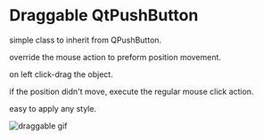 # Draggable QtPushButton
simple class to inherit from QPushButton.

override the mouse action to preform position movement.

on left click-drag the object.

if the position didn't move, execute the regular mouse click action.

easy to apply any style.

![draggable gif](https://media.giphy.com/media/J5AN87FOMd7PU35JG8/giphy.gif)

